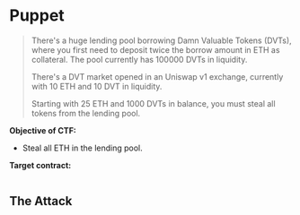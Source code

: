 # Puppet

> There's a huge lending pool borrowing Damn Valuable Tokens (DVTs), where you first need to deposit twice the borrow amount in ETH as collateral.
> The pool currently has 100000 DVTs in liquidity.
>
> There's a DVT market opened in an Uniswap v1 exchange, currently with 10 ETH and 10 DVT in liquidity.
>
> Starting with 25 ETH and 1000 DVTs in balance, you must steal all tokens from the lending pool.

**Objective of CTF:**

- Steal all ETH in the lending pool.

**Target contract:**

```solidity

```

## The Attack
